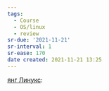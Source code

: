```yaml
---
tags:
  - Course
  - OS/linux
  - review
sr-due: '2021-11-21'
sr-interval: 1
sr-ease: 170
date created: 2021-11-21 13:25
---
```


[янг Линукс](https://younglinux.info/oopython/polymorphism.php):
